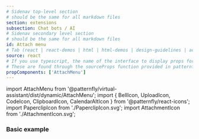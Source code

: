 ```yaml
---
# Sidenav top-level section
# should be the same for all markdown files
section: extensions
subsection: Chat bots / AI
# Sidenav secondary level section
# should be the same for all markdown files
id: Attach menu
# Tab (react | react-demos | html | html-demos | design-guidelines | accessibility)
source: react
# If you use typescript, the name of the interface to display props for
# These are found through the sourceProps function provided in patternfly-docs.source.js
propComponents: ['AttachMenu']
---
```


import AttachMenu from '@patternfly/virtual-assistant/dist/dynamic/AttachMenu';
import { BellIcon, UploadIcon, CodeIcon, ClipboardIcon, CalendarAltIcon } from '@patternfly/react-icons';
import PaperclipIcon from './PaperclipIcon.svg';
import AttachmentIcon from './AttachmentIcon.svg';

### Basic example

```js file="./AttachMenu.tsx"

```
